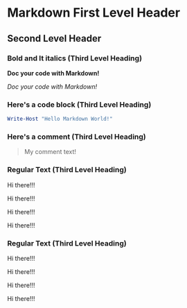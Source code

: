 
#  Markdown First Level Header

## Second Level Header

### Bold and It italics (Third Level Heading)

**Doc your code with Markdown!**

*Doc your code with Markdown!*

### Here's a code block (Third Level Heading)
```PowerShell
Write-Host "Hello Markdown World!"
```
 
### Here's a comment (Third Level Heading)

>  My comment text!

### Regular Text (Third Level Heading)

Hi there!!!

Hi there!!!

Hi there!!!

Hi there!!!

### Regular Text (Third Level Heading)

Hi there!!!

Hi there!!!

Hi there!!!

Hi there!!!

